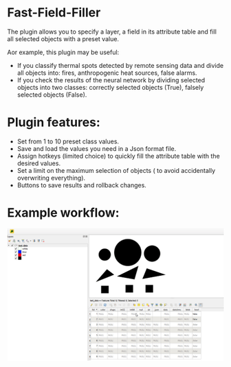 # Fast-Field-Filler
 
The plugin allows you to specify a layer, a field in its attribute table and fill all selected objects with a preset value.
 
Аor example, this plugin may be useful:
- If you classify thermal spots detected by remote sensing data and divide all objects into: fires, anthropogenic heat sources, false alarms.
- If you check the results of the neural network by dividing selected objects into two classes: correctly selected objects (True), falsely selected objects (False).

# Plugin features:
- Set from 1 to 10 preset class values.
- Save and load the values you need in a Json format file.
- Assign hotkeys (limited choice) to quickly fill the attribute table with the desired values.
- Set a limit on the maximum selection of objects ( to avoid accidentally overwriting everything).
- Buttons to save results and rollback changes.

# Example workflow:
![Example workflow](https://raw.githubusercontent.com/MrChebur/Fast-Field-Filler/cc74210b4dd34a49fceaaa0bade4d97984bb8540/examples/Plugin%20work%20example.gif)
